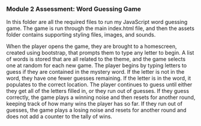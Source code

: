 ### Module 2 Assessment: Word Guessing Game
In this folder are all the required files to run my JavaScript word guessing game. The game is run through the main index.html file, and then the assets folder contains supporting styling files, images, and sounds.

When the player opens the game, they are brought to a homescreen, created using bootstrap, that prompts them to type any letter to begin. 
A list of words is stored that are all related to the theme, and the game selects one at random for each new game. The player begins by typing letters to guess if they are contained in the mystery word. If the letter is not in the word, they have one fewer guesses remaining. If the letter is in the word, it populates to the correct location. The player continues to guess until either they get all of the letters filled in, or they run out of guesses.
If they guess correctly, the game plays a winning noise and then resets for another round, keeping track of how many wins the player has so far. If they run out of guesses, the game plays a losing noise and resets for another round and does not add a counter to the tally of wins.

